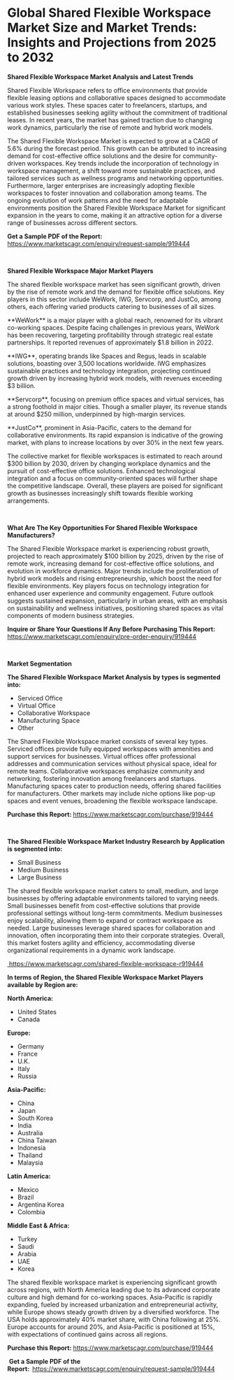 <p><h1>Global Shared Flexible Workspace Market Size and Market Trends: Insights and Projections from 2025 to 2032</h1></p><p><strong>Shared Flexible Workspace Market Analysis and Latest Trends</strong></p>
<p><p>Shared Flexible Workspace refers to office environments that provide flexible leasing options and collaborative spaces designed to accommodate various work styles. These spaces cater to freelancers, startups, and established businesses seeking agility without the commitment of traditional leases. In recent years, the market has gained traction due to changing work dynamics, particularly the rise of remote and hybrid work models. </p><p>The Shared Flexible Workspace Market is expected to grow at a CAGR of 5.6% during the forecast period. This growth can be attributed to increasing demand for cost-effective office solutions and the desire for community-driven workspaces. Key trends include the incorporation of technology in workspace management, a shift toward more sustainable practices, and tailored services such as wellness programs and networking opportunities. Furthermore, larger enterprises are increasingly adopting flexible workspaces to foster innovation and collaboration among teams. The ongoing evolution of work patterns and the need for adaptable environments position the Shared Flexible Workspace Market for significant expansion in the years to come, making it an attractive option for a diverse range of businesses across different sectors.</p></p>
<p><strong>Get a Sample PDF of the Report:&nbsp;</strong> <a href="https://www.marketscagr.com/enquiry/request-sample/919444?utm_campaign=3548&utm_medium=2&utm_source=Github&utm_content=ia&utm_term=18042025&utm_id=shared-flexible-workspace">https://www.marketscagr.com/enquiry/request-sample/919444</a></p>
<p>&nbsp;</p>
<p><strong>Shared Flexible Workspace Major Market Players</strong></p>
<p><p>The shared flexible workspace market has seen significant growth, driven by the rise of remote work and the demand for flexible office solutions. Key players in this sector include WeWork, IWG, Servcorp, and JustCo, among others, each offering varied products catering to businesses of all sizes.</p><p>**WeWork** is a major player with a global reach, renowned for its vibrant co-working spaces. Despite facing challenges in previous years, WeWork has been recovering, targeting profitability through strategic real estate partnerships. It reported revenues of approximately $1.8 billion in 2022.</p><p>**IWG**, operating brands like Spaces and Regus, leads in scalable solutions, boasting over 3,500 locations worldwide. IWG emphasizes sustainable practices and technology integration, projecting continued growth driven by increasing hybrid work models, with revenues exceeding $3 billion.</p><p>**Servcorp**, focusing on premium office spaces and virtual services, has a strong foothold in major cities. Though a smaller player, its revenue stands at around $250 million, underpinned by high-margin services.</p><p>**JustCo**, prominent in Asia-Pacific, caters to the demand for collaborative environments. Its rapid expansion is indicative of the growing market, with plans to increase locations by over 30% in the next few years.</p><p>The collective market for flexible workspaces is estimated to reach around $300 billion by 2030, driven by changing workplace dynamics and the pursuit of cost-effective office solutions. Enhanced technological integration and a focus on community-oriented spaces will further shape the competitive landscape. Overall, these players are poised for significant growth as businesses increasingly shift towards flexible working arrangements.</p></p>
<p>&nbsp;</p>
<p><strong>What Are The Key Opportunities For Shared Flexible Workspace Manufacturers?</strong></p>
<p><p>The Shared Flexible Workspace market is experiencing robust growth, projected to reach approximately $100 billion by 2025, driven by the rise of remote work, increasing demand for cost-effective office solutions, and evolution in workforce dynamics. Major trends include the proliferation of hybrid work models and rising entrepreneurship, which boost the need for flexible environments. Key players focus on technology integration for enhanced user experience and community engagement. Future outlook suggests sustained expansion, particularly in urban areas, with an emphasis on sustainability and wellness initiatives, positioning shared spaces as vital components of modern business strategies.</p></p>
<p><strong>Inquire or Share Your Questions If Any Before Purchasing This Report:</strong> <a href="https://www.marketscagr.com/enquiry/pre-order-enquiry/919444?utm_campaign=3548&utm_medium=2&utm_source=Github&utm_content=ia&utm_term=18042025&utm_id=shared-flexible-workspace">https://www.marketscagr.com/enquiry/pre-order-enquiry/919444</a></p>
<p>&nbsp;</p>
<p><strong>Market Segmentation</strong></p>
<p><strong>The Shared Flexible Workspace Market Analysis by types is segmented into:</strong></p>
<p><ul><li>Serviced Office</li><li>Virtual Office</li><li>Collaborative Workspace</li><li>Manufacturing Space</li><li>Other</li></ul></p>
<p><p>The Shared Flexible Workspace market consists of several key types. Serviced offices provide fully equipped workspaces with amenities and support services for businesses. Virtual offices offer professional addresses and communication services without physical space, ideal for remote teams. Collaborative workspaces emphasize community and networking, fostering innovation among freelancers and startups. Manufacturing spaces cater to production needs, offering shared facilities for manufacturers. Other markets may include niche options like pop-up spaces and event venues, broadening the flexible workspace landscape.</p></p>
<p><strong>Purchase this Report:&nbsp;</strong><a href="https://www.marketscagr.com/purchase/919444?utm_campaign=3548&utm_medium=2&utm_source=Github&utm_content=ia&utm_term=18042025&utm_id=shared-flexible-workspace">https://www.marketscagr.com/purchase/919444</a></p>
<p>&nbsp;</p>
<p><strong>The Shared Flexible Workspace Market Industry Research by Application is segmented into:</strong></p>
<p><ul><li>Small Business</li><li>Medium Business</li><li>Large Business</li></ul></p>
<p><p>The shared flexible workspace market caters to small, medium, and large businesses by offering adaptable environments tailored to varying needs. Small businesses benefit from cost-effective solutions that provide professional settings without long-term commitments. Medium businesses enjoy scalability, allowing them to expand or contract workspace as needed. Large businesses leverage shared spaces for collaboration and innovation, often incorporating them into their corporate strategies. Overall, this market fosters agility and efficiency, accommodating diverse organizational requirements in a dynamic work landscape.</p></p>
<p><a href="https://www.marketscagr.com/shared-flexible-workspace-r919444?utm_campaign=3548&utm_medium=2&utm_source=Github&utm_content=ia&utm_term=18042025&utm_id=shared-flexible-workspace">&nbsp;https://www.marketscagr.com/shared-flexible-workspace-r919444</a></p>
<p><strong>In terms of Region, the Shared Flexible Workspace Market Players available by Region are:</strong></p>
<p>
    <p> <strong> North America: </strong>
        <ul>
            <li>United States</li>
            <li>Canada</li>
        </ul>
        </p> 
    <p> <strong> Europe: </strong>
        <ul>
            <li>Germany</li>
            <li>France</li>
            <li>U.K.</li>
            <li>Italy</li>
            <li>Russia</li>
        </ul>
        </p> 
    <p> <strong> Asia-Pacific: </strong>
        <ul>
            <li>China</li>
            <li>Japan</li>
            <li>South Korea</li>
            <li>India</li>
            <li>Australia</li>
            <li>China Taiwan</li>
            <li>Indonesia</li>
            <li>Thailand</li>
            <li>Malaysia</li>
        </ul>
        </p> 
    <p> <strong> Latin America: </strong>
        <ul>
            <li>Mexico</li>
            <li>Brazil</li>
            <li>Argentina Korea</li>
            <li>Colombia</li>
        </ul>
        </p> 
    <p> <strong> Middle East & Africa: </strong>
        <ul>
            <li>Turkey</li>
            <li>Saudi</li>
            <li>Arabia</li>
            <li>UAE</li>
            <li>Korea</li>
        </ul>
    </p>
    </p>
<p><p>The shared flexible workspace market is experiencing significant growth across regions, with North America leading due to its advanced corporate culture and high demand for co-working spaces. Asia-Pacific is rapidly expanding, fueled by increased urbanization and entrepreneurial activity, while Europe shows steady growth driven by a diversified workforce. The USA holds approximately 40% market share, with China following at 25%. Europe accounts for around 20%, and Asia-Pacific is positioned at 15%, with expectations of continued gains across all regions.</p></p>
<p><strong>Purchase this Report: </strong><a href="https://www.marketscagr.com/purchase/919444?utm_campaign=3548&utm_medium=2&utm_source=Github&utm_content=ia&utm_term=18042025&utm_id=shared-flexible-workspace">https://www.marketscagr.com/purchase/919444</a></p>
<p>&nbsp;<strong>Get a Sample PDF of the Report:&nbsp;&nbsp;</strong><a href="https://www.marketscagr.com/enquiry/request-sample/919444?utm_campaign=3548&utm_medium=2&utm_source=Github&utm_content=ia&utm_term=18042025&utm_id=shared-flexible-workspace">https://www.marketscagr.com/enquiry/request-sample/919444</a></p>
<p><strong></strong></p>
<p><p></p><p></p><p></p></p>